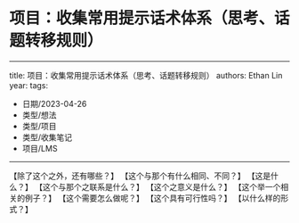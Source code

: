 # 项目：收集常用提示话术体系（思考、话题转移规则）


---
title: 项目：收集常用提示话术体系（思考、话题转移规则）
authors: Ethan Lin
year:
tags:
  - 日期/2023-04-26 
  - 类型/想法 
  - 类型/项目 
  - 类型/收集笔记 
  - 项目/LMS 
---




【除了这个之外，还有哪些？】
【这个与那个有什么相同、不同？】
【这是什么？】
【这个与那个之联系是什么？】
【这个之意义是什么？】
【这个举一个相关的例子？】
【这个需要怎么做呢？】
【这个具有可行性吗？】
【以什么样的形式？】







